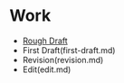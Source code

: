 # Work

- [Rough Draft](index.md)
- First Draft(first-draft.md)
- Revision(revision.md)
- Edit(edit.md)

